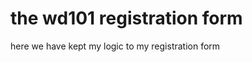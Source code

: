 <html>
<head>
  <title>registration form </title></head>
  <body>
    <h1> the wd101 registration form </h1>
    <p> here we have kept my logic to my registration form </p>
  </body>
